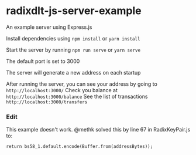 # radixdlt-js-server-example
An example server using Express.js

Install dependencies using `npm install` or `yarn install`

Start the server by running `npm run serve` or `yarn serve`

The default port is set to 3000

The server will generate a new address on each startup

After running the server, you can see your address by going to `http://localhost:3000/`
Check you balance at `http://localhost:3000/balance`
See the list of transactions `http://localhost:3000/transfers`

### Edit
This example doesn't work. @methk solved this by line 67 in RadixKeyPair.js to:
```
return bs58_1.default.encode(Buffer.from(addressBytes));
```
